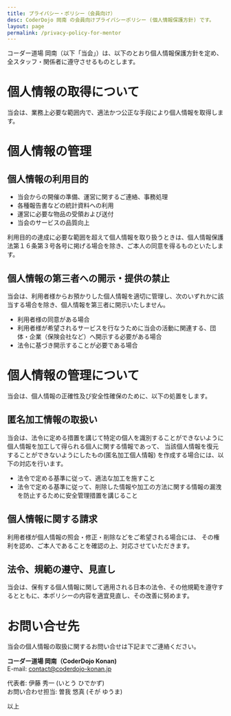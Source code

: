 ```yaml
---
title: プライバシー・ポリシー（会員向け）
desc: CoderDojo 岡南 の会員向けプライバシーポリシー (個人情報保護方針) です。
layout: page
permalink: /privacy-policy-for-mentor
---
```


コーダー道場 岡南（以下「当会」）は、以下のとおり個人情報保護方針を定め、
全スタッフ・関係者に遵守させるものとします。

# 個人情報の取得について
当会は、業務上必要な範囲内で、適法かつ公正な手段により個人情報を取得します。  

# 個人情報の管理

## 個人情報の利用目的
- 当会からの開催の準備、運営に関するご連絡、事務処理
- 各種報告書などの統計資料への利用
- 運営に必要な物品の受領および送付
- 当会のサービスの品質向上

利用目的の達成に必要な範囲を超えて個人情報を取り扱うときは、個人情報保護法第１６条第３号各号に掲げる場合を除き、ご本人の同意を得るものといたします。

## 個人情報の第三者への開示・提供の禁止
当会は、利用者様からお預かりした個人情報を適切に管理し、次のいずれかに該当する場合を除き、個人情報を第三者に開示いたしません。

- 利用者様の同意がある場合
- 利用者様が希望されるサービスを行なうために当会の活動に関連する、団体・企業（保険会社など）へ開示する必要がある場合
- 法令に基づき開示することが必要である場合

# 個人情報の管理について
当会は、個人情報の正確性及び安全性確保のために、以下の処置をします。

## 匿名加工情報の取扱い
当会は、法令に定める措置を講じて特定の個人を識別することができないように個人情報を加工して得られる個人に関する情報であって、
当該個人情報を復元することができないようにしたもの(匿名加工個人情報) を作成する場合には、以下の対応を行います。

- 法令で定める基準に従って、適法な加工を施すこと
- 法令で定める基準に従って、削除した情報や加工の方法に関する情報の漏洩を防止するために安全管理措置を講じること

## 個人情報に関する請求
利用者様が個人情報の照会・修正・削除などをご希望される場合には、
その権利を認め、ご本人であることを確認の上、対応させていただきます。

## 法令、規範の遵守、見直し
当会は、保有する個人情報に関して適用される日本の法令、その他規範を遵守するとともに、本ポリシーの内容を適宜見直し、その改善に努めます。

# お問い合せ先
当会の個人情報の取扱に関するお問い合せは下記までご連絡ください。

**コーダー道場 岡南（CoderDojo Konan)**  
E-mail: [contact@coderdojo-konan.jp](/#contact)

代表者: 伊藤 秀一 (いとう ひでかず)  
お問い合わせ担当: 曽我 悠真 (そが ゆうま)

以上

